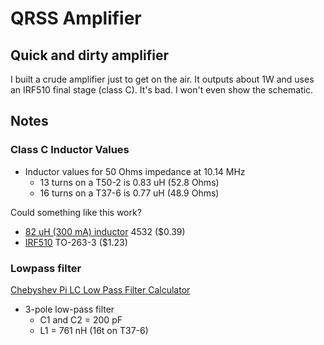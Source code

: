 # QRSS Amplifier

## Quick and dirty amplifier

I built a crude amplifier just to get on the air. It outputs about 1W and uses an IRF510 final stage (class C). It's bad. I won't even show the schematic.

## Notes

### Class C Inductor Values
* Inductor values for 50 Ohms impedance at 10.14 MHz
  * 13 turns on a T50-2 is 0.83 uH (52.8 Ohms)
  * 16 turns on a T37-6 is 0.77 uH (48.9 Ohms)
  
Could something like this work?
* [82 uH (300 mA) inductor](https://www.mouser.com/ProductDetail/Wurth-Elektronik/7447669182?qs=sGAEpiMZZMsg%252By3WlYCkU9du5C09XLa6DQHwJKVZZ3I%3D) 4532 ($0.39)
* [IRF510](https://www.mouser.com/ProductDetail/Vishay-Siliconix/IRF510SPBF?qs=sGAEpiMZZMshyDBzk1%2FWi1F3z9PgzPBnwTk%2FKoweXds%3D) TO-263-3 ($1.23)

### Lowpass filter
[Chebyshev Pi LC Low Pass Filter Calculator](http://www.calculatoredge.com/electronics/ch%20pi%20low%20pass.htm)

* 3-pole low-pass filter
  * C1 and C2 = 200 pF
  * L1 = 761 nH (16t on T37-6)
